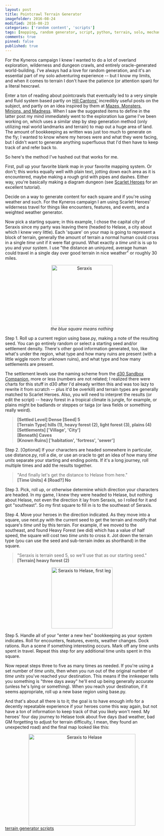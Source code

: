 ```yaml
---
layout: post
title: Pointcrawl Terrain Generator
imagefolder: 2016-08-24
modified: 2016-08-23
categories: ['random content', 'scripts']
tags: [mapping, random generator, script, python, terrain, solo, mechanic]
comments: true
pinned: false
published: true
---
```


For the Kyneros campaign I knew I wanted to do a lot of overland exploration, wilderness and dungeon crawls, and entirely oracle-generated world-building. I've always had a love for random generation, and it's an essential part of my solo adventuring experience -- but I know my limits, and when it comes to terrain I don't have the patience (or attention span) for a literal hexcrawl.

<!--more-->

Enter a ton of reading about pointcrawls that eventually led to a very simple and fluid system based partly on [Hill Cantons'](http://hillcantons.blogspot.com/2014/11/reader-query-random-solo-wilderness.html) incredibly useful posts on the subject, and partly on an idea inspired by them at [Mazes, Monsters, Minions, and Madness](http://mmmnm.blogspot.com/2014/11/random-solo-hexless-wilderness.html). When I saw the suggested items to define in the latter post my mind immediately went to the exploration lua game I've been working on, which uses a similar step by step generation method (only utilizing real world landmarks and terrain) to map out a huge area of land. The amount of bookkeeping as written was just too much to generate on the fly; I wanted to know where my heroes were and what they were facing, but I didn't want to generate anything superfluous that I'd then have to keep track of and refer back to.

So here's the method I've hashed out that works for me.

First, pull up your favorite blank map in your favorite mapping system. Or don't; this works equally well with plain text, jotting down each area as it is encountered, maybe making a rough grid with pipes and dashes. Either way, you're basically making a diagram dungeon (see [Scarlet Heroes](http://www.drivethrurpg.com/product/127180/Scarlet-Heroes) for an excellent tutorial).

Decide on a way to generate content for each square and if you're using weather and such. For the Kyneros campaign I am using Scarlet Heroes' wilderness travel for things like encounters, features, and events, and a weighted weather generator.

Now pick a starting square; in this example, I chose the capital city of Seraxis since my party was leaving there (headed to Helase, a city about which I knew very little). Each 'square' on your map is going to represent a block of terrain, generally the amount of terrain a normal human could cross in a single *time unit* if it were flat ground. What exactly a *time unit* is is up to you and your system. I use "the distance an uninjured, average human could travel in a single day over good terrain in nice weather" or roughly 30 miles.

<center>
<img src="{{ site.url }}/img/posts/{{page.imagefolder}}/seraxis.png" alt="Seraxis" style="width: 200px; height: 200px"/><br>
<i> the blue square means nothing</i>
</center>

Step 1. Roll up a current region using base.py, making a note of the resulting seed. You can go entirely random or select a starting seed and/or settlement density. There's other good information generated, too, like what's under the region, what type and how many ruins are present (with a little wiggle room for unknown ruins), and what type and how many settlements are present.

The settlement levels use the naming scheme from the [d30 Sandbox Companion](http://www.drivethrurpg.com/product/124392/d30-Sandbox-Companion), more or less (numbers are not related; I realized there were charts for this stuff in d30 after I'd already written this and was too lazy to rewrite it from scratch -- plus it'd be overkill) and terrain types are generally matched to Scarlet Heroes. Also, you will need to interpret the results (or edit the script) -- heavy forest in a tropical climate is jungle, for example, or plains might be badlands or steppes or taiga (or lava fields or something really weird).

><b>[Settled Level] Dense [Seed] 5<br>
>[Terrain Type] hills (1), heavy forest (2), light forest (3), plains (4)<br>
>[Settlements] ['Village', 'City']<br>
>[Beneath] Caves<br>
>[Known Ruins] ['habitation', 'fortress', 'sewer']</b><br>

Step 2. [Optional] If your characters are headed somewhere in particular, use distance.py, roll a die, or use an oracle to get an idea of how many *time units* separate your starting and ending points. If it's a long journey, roll multiple times and add the results together.

>"And finally let's get the distance to Helase from here."<br>
><b>[Time Units] 4 [Road?] No</b>

Step 3. Pick, roll up, or otherwise determine which direction your characters are headed. In my game, I knew they were headed to Helase, but nothing about Helase, not even the direction it lay from Seraxis, so I rolled for it and got "southeast". So my first square to fill in is to the southeast of Seraxis.

Step 4. Move your heroes in the direction indicated. As they move into a square, use next.py with the current seed to get the terrain and modify that square's *time unit* by this terrain. For example, if we moved to the southeast, and found Heavy Forest (we did) which has a value of half speed, the square will cost two *time units* to cross it. Jot down the terrain type (you can use the seed and sub-terrain index as shorthand) in the square.

>"Seraxis is terrain seed 5, so we'll use that as our starting seed."<br>
><b>[Terrain] heavy forest (2)</b>

<center>
<img src="{{ site.url }}/img/posts/{{page.imagefolder}}/seraxis_to_helase_leg1.png" alt="Seraxis to Helase, first leg" style="width: 200px; height: 200px"/>
</center>

Step 5. Handle all of your "enter a new hex" bookkeeping as your system indicates. Roll for encounters, features, events, weather changes. Dock rations. Run a scene if something interesting occurs. Mark off any time units spent in travel. Repeat this step for any additional time units spent in this square.

Now repeat steps three to five as many times as needed. If you're using a set number of *time units*, then when you run out of the original number of *time units* you've reached your destination. This means if the innkeeper tells you something is "three days away" he'll end up being generally accurate (unless he's lying or something). When you reach your destination, if it seems appropriate, roll up a new base region using base.py.

And that's about all there is to it; the goal is to have enough info for a decently repeatable experience if your heroes come this way again, but not have a ton of information to keep track of that you likely won't need. My heroes' four day journey to Helase took about five days (bad weather, bad GM forgetting to adjust for terrain difficulty, I mean, they found an unexpected road) and the final map looked like this:

<center>
<img src="{{ site.url }}/img/posts/{{page.imagefolder}}/seraxis_to_helase.png" alt="Seraxis to Helase" style="width: 350px; height: 300px"/>
</center>

<div markdown="0"><a href="https://github.com/exposit/katamoiran/tree/master/python/terrain_generator" class="btn btn-info">terrain generator scripts</a></div>
